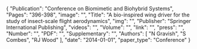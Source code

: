 {
    "Publication": "Conference on Biomimetic and Biohybrid Systems",
    "Pages": "396-398",
    "image": "",
    "Title": "A bio-inspired wing driver for the study of insect-scale flight aerodynamics",
    "img": "",
    "Publisher": "Springer International Publishing",
    "videos": "",
    "Volume": "",
    "link": "",
    "press": "",
    "Number": "",
    "PDF": "",
    "Supplementary": "",
    "Authors": [
        "N Gravish",
        "S Combes",
        "RJ Wood"
    ],
    "date": "2014-01-01",
    "paper_type": "Conference"
}